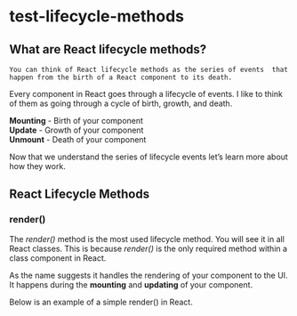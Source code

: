 # test-lifecycle-methods

## What are React lifecycle methods?

`You can think of React lifecycle methods as the series of events 
that happen from the birth of a React component to its death.`

Every component in React goes through a lifecycle of events. 
I like to think of them as going through a cycle of birth, growth, and death.

**Mounting** - Birth of your component  
**Update** - Growth of your component  
**Unmount** - Death of your component  
      
Now that we understand the series of lifecycle events let’s learn more about how they work.

## React Lifecycle Methods

### render()

The _render()_ method is the most used lifecycle method. You will see it in all React classes. 
This is because _render()_ is the only required method within a class component in React.

As the name suggests it handles the rendering of your component to the UI. 
It happens during the **mounting** and **updating** of your component.

Below is an example of a simple render() in React.

